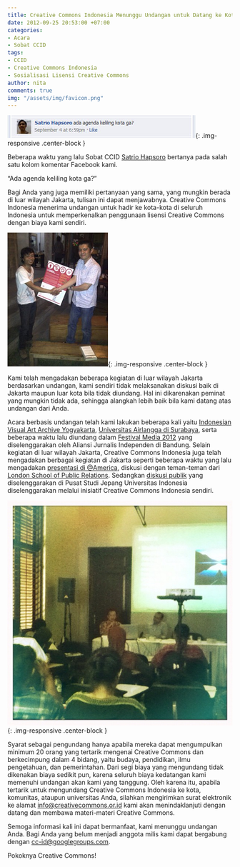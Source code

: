 ```yaml
---
title: Creative Commons Indonesia Menunggu Undangan untuk Datang ke Kota Kamu
date: 2012-09-25 20:53:00 +07:00
categories:
- Acara
- Sobat CCID
tags:
- CCID
- Creative Commons Indonesia
- Sosialisasi Lisensi Creative Commons
author: nita
comments: true
img: "/assets/img/favicon.png"
---
```


![comment-sahabat-cc.jpg](/uploads/comment-sahabat-cc.jpg){: .img-responsive .center-block }

Beberapa waktu yang lalu Sobat CCID [Satrio Hapsoro](http://www.facebook.com/biangkerok) bertanya pada salah satu kolom komentar Facebook kami.

“Ada agenda keliling kota ga?”

Bagi Anda yang juga memiliki pertanyaan yang sama, yang mungkin berada di luar wilayah Jakarta, tulisan ini dapat menjawabnya. Creative Commons Indonesia menerima undangan untuk hadir ke kota-kota di seluruh Indonesia untuk memperkenalkan penggunaan lisensi Creative Commons dengan biaya kami sendiri.

![Agustus-31-2012-Presentasi-Indonesian-Visual-Art-Archive-04-225x300.jpg](/uploads/Agustus-31-2012-Presentasi-Indonesian-Visual-Art-Archive-04-225x300.jpg){: .img-responsive .center-block }

Kami telah mengadakan beberapa kegiatan di luar wilayah Jakarta berdasarkan undangan, kami sendiri tidak melaksanakan diskusi baik di Jakarta maupun luar kota bila tidak diundang. Hal ini dikarenakan peminat yang mungkin tidak ada, sehingga alangkah lebih baik bila kami datang atas undangan dari Anda.

Acara berbasis undangan telah kami lakukan beberapa kali yaitu [Indonesian Visual Art Archive Yogyakarta](https://ccid.siteleaf.net/berita/acara/2012/09/21/diskusi-teks-terjemahan-lisensi-creative-commons-di-indonesian-visual-art-archive-yogyakarta.html), [Universitas Airlangga di Surabaya](https://ccid.siteleaf.net/berita/acara/2012/08/27/diskusi-teks-terjemahan-lisensi-creative-commons-di-perpustakaan-universitas-airlangga-surabaya.html), serta beberapa waktu lalu diundang dalam [Festival Media 2012](http://festival.ajiindonesia.or.id/?page_id=22) yang diselenggarakan oleh Aliansi Jurnalis Independen di Bandung. Selain kegiatan di luar wilayah Jakarta, Creative Commons Indonesia juga telah mengadakan berbagai kegiatan di Jakarta seperti beberapa waktu yang lalu mengadakan [presentasi di @America](https://ccid.siteleaf.net/berita/acara/2012/08/01/presentasi-creative-commons-indonesia-bersama-wikimedia-indonesia-di-at-america-28-juli-2012.html), diskusi dengan teman-teman dari [London School of Public Relations](https://ccid.siteleaf.net/berita/acara/2012/08/14/diskusi-teks-terjemahan-lisensi-creative-commons-di-london-school-of-public-relations.html). Sedangkan [diskusi publik](https://ccid.siteleaf.net/berita/acara/2012/07/17/diskusi-publik-creative-commons-indonesia-7-juli-2012.html) yang diselenggarakan di Pusat Studi Jepang Universitas Indonesia diselenggarakan melalui inisiatif Creative Commons Indonesia sendiri.

![Festivalmedia-Aji.jpg](/uploads/Festivalmedia-Aji.jpg){: .img-responsive .center-block }

Syarat sebagai pengundang hanya apabila mereka dapat mengumpulkan minimum 20 orang yang tertarik mengenai Creative Commons dan berkecimpung dalam 4 bidang, yaitu budaya, pendidikan, ilmu pengetahuan, dan pemerintahan. Dari segi biaya yang mengundang tidak dikenakan biaya sedikit pun, karena seluruh biaya kedatangan kami memenuhi undangan akan kami yang tanggung. Oleh karena itu, apabila tertarik untuk mengundang Creative Commons Indonesia ke kota, komunitas, ataupun universitas Anda, silahkan mengirimkan surat elektronik ke alamat [info@creativecommons.or.id](mailto:info@creativecommons.or.id) kami akan menindaklanjuti dengan datang dan membawa materi-materi Creative Commons.

Semoga informasi kali ini dapat bermanfaat, kami menunggu undangan Anda. Bagi  Anda yang belum menjadi anggota milis kami dapat bergabung dengan [cc-id@googlegroups.com](mailto:cc-id@googlegroups.com).

Pokoknya Creative Commons!
